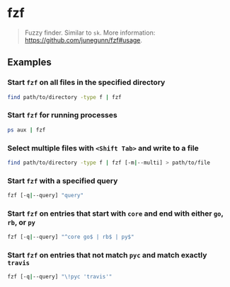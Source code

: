 # fzf

> Fuzzy finder. Similar to `sk`. More information: <https://github.com/junegunn/fzf#usage>.

## Examples

### Start `fzf` on all files in the specified directory

```bash
find path/to/directory -type f | fzf
```

### Start `fzf` for running processes

```bash
ps aux | fzf
```

### Select multiple files with `<Shift Tab>` and write to a file

```bash
find path/to/directory -type f | fzf [-m|--multi] > path/to/file
```

### Start `fzf` with a specified query

```bash
fzf [-q|--query] "query"
```

### Start `fzf` on entries that start with `core` and end with either `go`, `rb`, or `py`

```bash
fzf [-q|--query] "^core go$ | rb$ | py$"
```

### Start `fzf` on entries that not match `pyc` and match exactly `travis`

```bash
fzf [-q|--query] "\!pyc 'travis'"
```
